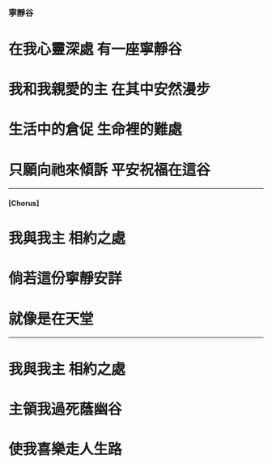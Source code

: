 ### 寧靜谷
# 在我心靈深處 有一座寧靜谷
# 我和我親愛的主 在其中安然漫步

# 生活中的倉促 生命裡的難處
# 只願向祂來傾訴 平安祝福在這谷

--- 

#### [Chorus]
# 我與我主 相約之處
# 倘若這份寧靜安詳 
# 就像是在天堂

--- 

# 我與我主 相約之處 
# 主領我過死蔭幽谷 
# 使我喜樂走人生路
